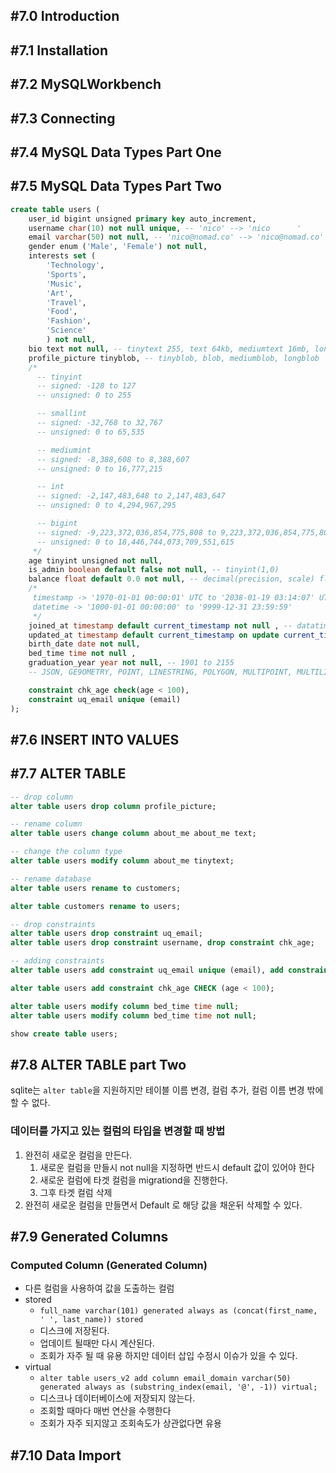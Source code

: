 ## #7.0 Introduction 

## #7.1 Installation

## #7.2 MySQLWorkbench

## #7.3 Connecting

## #7.4 MySQL Data Types Part One

## #7.5 MySQL Data Types Part Two

```sql
create table users (
    user_id bigint unsigned primary key auto_increment,
    username char(10) not null unique, -- 'nico' --> 'nico      '
    email varchar(50) not null, -- 'nico@nomad.co' --> 'nico@nomad.co'
    gender enum ('Male', 'Female') not null,
    interests set (
        'Technology',
        'Sports',
        'Music',
        'Art',
        'Travel',
        'Food',
        'Fashion',
        'Science'
        ) not null,
    bio text not null, -- tinytext 255, text 64kb, mediumtext 16mb, longtext 4gb
    profile_picture tinyblob, -- tinyblob, blob, mediumblob, longblob
    /*
      -- tinyint
      -- signed: -128 to 127
      -- unsigned: 0 to 255

      -- smallint
      -- signed: -32,768 to 32,767
      -- unsigned: 0 to 65,535

      -- mediumint
      -- signed: -8,388,608 to 8,388,607
      -- unsigned: 0 to 16,777,215

      -- int
      -- signed: -2,147,483,648 to 2,147,483,647
      -- unsigned: 0 to 4,294,967,295

      -- bigint
      -- signed: -9,223,372,036,854,775,808 to 9,223,372,036,854,775,807
      -- unsigned: 0 to 18,446,744,073,709,551,615
     */
    age tinyint unsigned not null,
    is_admin boolean default false not null, -- tinyint(1,0)
    balance float default 0.0 not null, -- decimal(precision, scale) float 1.40
    /*
     timestamp -> '1970-01-01 00:00:01' UTC to '2038-01-19 03:14:07' UTC
     datetime -> '1000-01-01 00:00:00' to '9999-12-31 23:59:59'
     */
    joined_at timestamp default current_timestamp not null , -- datatime yyyy-mm-dd hh:mm:ss
    updated_at timestamp default current_timestamp on update current_timestamp not null,
    birth_date date not null,
    bed_time time not null ,
    graduation_year year not null, -- 1901 to 2155
    -- JSON, GE9OMETRY, POINT, LINESTRING, POLYGON, MULTIPOINT, MULTILINESTRING, EMULTIPOLYGON & GEOMETRYCOLLECTION

    constraint chk_age check(age < 100),
    constraint uq_email unique (email)
);
```

## #7.6 INSERT INTO VALUES

## #7.7 ALTER TABLE
```sql
-- drop column
alter table users drop column profile_picture;

-- rename column
alter table users change column about_me about_me text;

-- change the column type
alter table users modify column about_me tinytext;

-- rename database
alter table users rename to customers;

alter table customers rename to users;

-- drop constraints
alter table users drop constraint uq_email;
alter table users drop constraint username, drop constraint chk_age;

-- adding constraints
alter table users add constraint uq_email unique (email), add constraint uq_username unique (username);

alter table users add constraint chk_age CHECK (age < 100);

alter table users modify column bed_time time null;
alter table users modify column bed_time time not null;

show create table users;
```

## #7.8 ALTER TABLE part Two

sqlite는 `alter table`을 지원하지만 테이블 이름 변경, 컬럼 추가, 컬럼 이름 변경 밖에 할 수 없다.

### 데이터를 가지고 있는 컬럼의 타입을 변경할 때 방법
1. 완전히 새로운 컬럼을 만든다.
	1. 새로운 컬럼을 만들시 not null을 지정하면 반드시 default 값이 있어야 한다
	2. 새로운 컬럼에 타겟 컬럼을 migrationd을 진행한다.
	3. 그후 타겟 컬럼 삭제
2. 완전히 새로운 컬럼을 만들면서 Default 로 해당 값을 채운뒤 삭제할 수 있다.

## #7.9 Generated Columns

### Computed Column (Generated Column)
- 다른 컬럼을 사용하여 값을 도출하는 컬럼
- stored
	- `full_name varchar(101) generated always as (concat(first_name, ' ', last_name)) stored`
	- 디스크에 저장된다.
	- 업데이트 될때만 다시 계산된다.
	- 조회가 자주 될 때 유용 하지만 데이터 삽입 수정시 이슈가 있을 수 있다.
- virtual
	- `alter table users_v2 add column email_domain varchar(50) generated always as (substring_index(email, '@', -1)) virtual;`
	- 디스크나 데이터베이스에 저장되지 않는다.
	- 조회할 때마다 매번 연산을 수행한다
	- 조회가 자주 되지않고 조회속도가 상관없다면 유용

## #7.10 Data Import